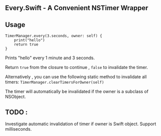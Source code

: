 
## Every.Swift -  A Convenient NSTimer Wrapper

## Usage

```
TimerManager.every(3.seconds, owner: self) {
    print("hello")
    return true
}
```

Prints "hello" every 1 minute and 3 seconds. 

Return `true` from the closure to continue , `false` to invalidate the timer.

Alternatively , you can use the following static method to invalidate all timers:
`TimerManager.clearTimersForOwner(self)`

The timer will automatically be invalidated if the owner is a subclass of NSObject.

## TODO :

Investigate automatic invalidation of timer if owner is Swift object.
Support milliseconds.


